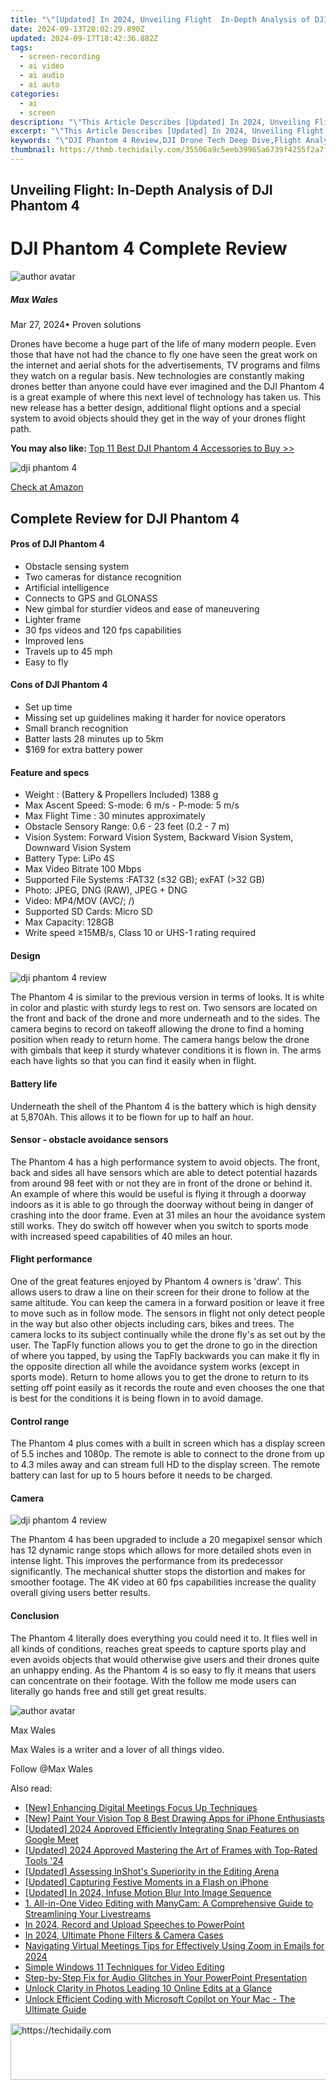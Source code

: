 ```yaml
---
title: "\"[Updated] In 2024, Unveiling Flight  In-Depth Analysis of DJI Phantom 4\""
date: 2024-09-13T20:02:29.890Z
updated: 2024-09-17T18:42:36.882Z
tags: 
  - screen-recording
  - ai video
  - ai audio
  - ai auto
categories: 
  - ai
  - screen
description: "\"This Article Describes [Updated] In 2024, Unveiling Flight: In-Depth Analysis of DJI Phantom 4\""
excerpt: "\"This Article Describes [Updated] In 2024, Unveiling Flight: In-Depth Analysis of DJI Phantom 4\""
keywords: "\"DJI Phantom 4 Review,DJI Drone Tech Deep Dive,Flight Analysis: DJI Phantom,Advanced DJI Camera Systems,DJI Drone Performance Study,DJI Innovations in Aerial Photography,Phantom 4 Features Exploration\""
thumbnail: https://thmb.techidaily.com/35506a9c5eeb39965a6739f4255f2a7fd3073f2c89e35224944b9c79ce0abec8.jpg
---
```


## Unveiling Flight: In-Depth Analysis of DJI Phantom 4

# DJI Phantom 4 Complete Review

![author avatar](https://images.wondershare.com/filmora/article-images/max-wales-author.jpg)

##### Max Wales

 Mar 27, 2024• Proven solutions

 Drones have become a huge part of the life of many modern people. Even those that have not had the chance to fly one have seen the great work on the internet and aerial shots for the advertisements, TV programs and films they watch on a regular basis. New technologies are constantly making drones better than anyone could have ever imagined and the DJI Phantom 4 is a great example of where this next level of technology has taken us. This new release has a better design, additional flight options and a special system to avoid objects should they get in the way of your drones flight path.

**You may also like:** [Top 11 Best DJI Phantom 4 Accessories to Buy >>](https://tools.techidaily.com/wondershare/filmora/download/)

![dji phantom 4](https://images.wondershare.com/filmora/article-images/dji-phandom-4.jpg)

[Check at Amazon](https://www.amazon.com/gp/product/B01CFXQZD0/ref=as%5Fli%5Ftl?ie=UTF8&tag=vs-flora-20&camp=1789&creative=9325&linkCode=as2&creativeASIN=B01CFXQZD0&linkId=edcac98fb2e38b9359b8299650e268df)

## Complete Review for DJI Phantom 4

#### **Pros of DJI Phantom 4**

* Obstacle sensing system
* Two cameras for distance recognition
* Artificial intelligence
* Connects to GPS and GLONASS
* New gimbal for sturdier videos and ease of maneuvering
* Lighter frame
* 30 fps videos and 120 fps capabilities
* Improved lens
* Travels up to 45 mph
* Easy to fly

#### **Cons of DJI Phantom 4**

* Set up time
* Missing set up guidelines making it harder for novice operators
* Small branch recognition
* Batter lasts 28 minutes up to 5km
* $169 for extra battery power

#### Feature and specs

* Weight : (Battery & Propellers Included) 1388 g
* Max Ascent Speed: S-mode: 6 m/s - P-mode: 5 m/s
* Max Flight Time : 30 minutes approximately
* Obstacle Sensory Range: 0.6 - 23 feet (0.2 - 7 m)
* Vision System: Forward Vision System, Backward Vision System, Downward Vision System
* Battery Type: LiPo 4S
* Max Video Bitrate 100 Mbps
* Supported File Systems :FAT32 (≤32 GB); exFAT (>32 GB)
* Photo: JPEG, DNG (RAW), JPEG + DNG
* Video: MP4/MOV (AVC/; /)
* Supported SD Cards: Micro SD
* Max Capacity: 128GB
* Write speed ≥15MB/s, Class 10 or UHS-1 rating required

#### Design

![dji phantom 4 review](https://images.wondershare.com/filmora/article-images/dji-phantom-4-design.jpg)

 The Phantom 4 is similar to the previous version in terms of looks. It is white in color and plastic with sturdy legs to rest on. Two sensors are located on the front and back of the drone and more underneath and to the sides. The camera begins to record on takeoff allowing the drone to find a homing position when ready to return home. The camera hangs below the drone with gimbals that keep it sturdy whatever conditions it is flown in. The arms each have lights so that you can find it easily when in flight.

#### Battery life

 Underneath the shell of the Phantom 4 is the battery which is high density at 5,870Ah. This allows it to be flown for up to half an hour.

#### Sensor - obstacle avoidance sensors

 The Phantom 4 has a high performance system to avoid objects. The front, back and sides all have sensors which are able to detect potential hazards from around 98 feet with or not they are in front of the drone or behind it. An example of where this would be useful is flying it through a doorway indoors as it is able to go through the doorway without being in danger of crashing into the door frame. Even at 31 miles an hour the avoidance system still works. They do switch off however when you switch to sports mode with increased speed capabilities of 40 miles an hour.

#### Flight performance

 One of the great features enjoyed by Phantom 4 owners is 'draw'. This allows users to draw a line on their screen for their drone to follow at the same altitude. You can keep the camera in a forward position or leave it free to move such as in follow mode. The sensors in flight not only detect people in the way but also other objects including cars, bikes and trees. The camera locks to its subject continually while the drone fly's as set out by the user. The TapFly function allows you to get the drone to go in the direction of where you tapped, by using the TapFly backwards you can make it fly in the opposite direction all while the avoidance system works (except in sports mode). Return to home allows you to get the drone to return to its setting off point easily as it records the route and even chooses the one that is best for the conditions it is being flown in to avoid damage.

#### Control range

 The Phantom 4 plus comes with a built in screen which has a display screen of 5.5 inches and 1080p. The remote is able to connect to the drone from up to 4.3 miles away and can stream full HD to the display screen. The remote battery can last for up to 5 hours before it needs to be charged.

#### Camera

![dji phantom 4 review](https://images.wondershare.com/filmora/article-images/dji-phantom-4-camera.jpg)

 The Phantom 4 has been upgraded to include a 20 megapixel sensor which has 12 dynamic range stops which allows for more detailed shots even in intense light. This improves the performance from its predecessor significantly. The mechanical shutter stops the distortion and makes for smoother footage. The 4K video at 60 fps capabilities increase the quality overall giving users better results.

#### Conclusion

 The Phantom 4 literally does everything you could need it to. It flies well in all kinds of conditions, reaches great speeds to capture sports play and even avoids objects that would otherwise give users and their drones quite an unhappy ending. As the Phantom 4 is so easy to fly it means that users can concentrate on their footage. With the follow me mode users can literally go hands free and still get great results.

![author avatar](https://images.wondershare.com/filmora/article-images/max-wales-author.jpg)

Max Wales

Max Wales is a writer and a lover of all things video.

Follow @Max Wales


<ins class="adsbygoogle"
     style="display:block"
     data-ad-format="autorelaxed"
     data-ad-client="ca-pub-7571918770474297"
     data-ad-slot="1223367746"></ins>



<ins class="adsbygoogle"
     style="display:block"
     data-ad-client="ca-pub-7571918770474297"
     data-ad-slot="8358498916"
     data-ad-format="auto"
     data-full-width-responsive="true"></ins>


<span class="atpl-alsoreadstyle">Also read:</span>
<div><ul>
<li><a href="https://fox-http.techidaily.com/new-enhancing-digital-meetings-focus-up-techniques/"><u>[New] Enhancing Digital Meetings Focus Up Techniques</u></a></li>
<li><a href="https://fox-http.techidaily.com/new-paint-your-vision-top-8-best-drawing-apps-for-iphone-enthusiasts/"><u>[New] Paint Your Vision Top 8 Best Drawing Apps for iPhone Enthusiasts</u></a></li>
<li><a href="https://desktop-recording.techidaily.com/updated-2024-approved-efficiently-integrating-snap-features-on-google-meet/"><u>[Updated] 2024 Approved Efficiently Integrating Snap Features on Google Meet</u></a></li>
<li><a href="https://fox-hovers.techidaily.com/updated-2024-approved-mastering-the-art-of-frames-with-top-rated-tools-24/"><u>[Updated] 2024 Approved Mastering the Art of Frames with Top-Rated Tools '24</u></a></li>
<li><a href="https://fox-cloud.techidaily.com/updated-assessing-inshots-superiority-in-the-editing-arena/"><u>[Updated] Assessing InShot's Superiority in the Editing Arena</u></a></li>
<li><a href="https://extra-information.techidaily.com/updated-capturing-festive-moments-in-a-flash-on-iphone/"><u>[Updated] Capturing Festive Moments in a Flash on iPhone</u></a></li>
<li><a href="https://fox-http.techidaily.com/updated-in-2024-infuse-motion-blur-into-image-sequence/"><u>[Updated] In 2024, Infuse Motion Blur Into Image Sequence</u></a></li>
<li><a href="https://techtrends.techidaily.com/1-all-in-one-video-editing-with-manycam-a-comprehensive-guide-to-streamlining-your-livestreams/"><u>1. All-in-One Video Editing with ManyCam: A Comprehensive Guide to Streamlining Your Livestreams</u></a></li>
<li><a href="https://fox-http.techidaily.com/in-2024-record-and-upload-speeches-to-powerpoint/"><u>In 2024, Record and Upload Speeches to PowerPoint</u></a></li>
<li><a href="https://fox-http.techidaily.com/in-2024-ultimate-phone-filters-and-camera-cases/"><u>In 2024, Ultimate Phone Filters & Camera Cases</u></a></li>
<li><a href="https://extra-guidance.techidaily.com/navigating-virtual-meetings-tips-for-effectively-using-zoom-in-emails-for-2024/"><u>Navigating Virtual Meetings Tips for Effectively Using Zoom in Emails for 2024</u></a></li>
<li><a href="https://extra-lessons.techidaily.com/simple-windows-11-techniques-for-video-editing/"><u>Simple Windows 11 Techniques for Video Editing</u></a></li>
<li><a href="https://techtrends.techidaily.com/step-by-step-fix-for-audio-glitches-in-your-powerpoint-presentation/"><u>Step-by-Step Fix for Audio Glitches in Your PowerPoint Presentation</u></a></li>
<li><a href="https://fox-http.techidaily.com/unlock-clarity-in-photos-leading-10-online-edits-at-a-glance/"><u>Unlock Clarity in Photos Leading 10 Online Edits at a Glance</u></a></li>
<li><a href="https://tech-revival.techidaily.com/unlock-efficient-coding-with-microsoft-copilot-on-your-mac-the-ultimate-guide/"><u>Unlock Efficient Coding with Microsoft Copilot on Your Mac - The Ultimate Guide</u></a></li>
</ul></div>

<!-- affiliate ads begin -->
<a href="https://aligracehair.sjv.io/c/5597632/1880944/19272" target="_top" id="1880944">
  <img src="//a.impactradius-go.com/display-ad/19272-1880944" border="0" alt="https://techidaily.com" width="728" height="90"/>
</a>
<img height="0" width="0" src="https://aligracehair.sjv.io/i/5597632/1880944/19272" style="position:absolute;visibility:hidden;" border="0" />
<!-- affiliate ads end -->


